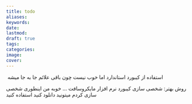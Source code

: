 ```yaml
---
title: todo
aliases: 
keywords: 
date: 
lastmod: 
draft: true
tags: 
categories: 
image: 
cover:
---
```

‌
استفاده از کیبورد استاندارد
اما خوب نیست چون باقی علائم جا به جا میشه

روش بهتر: شخصی سازی کیبورد
نرم افزار مایکروسافت ... خوبه
من اینطوری شخصی سازی کردم میتونید دانلود کنید استفاده کنید
